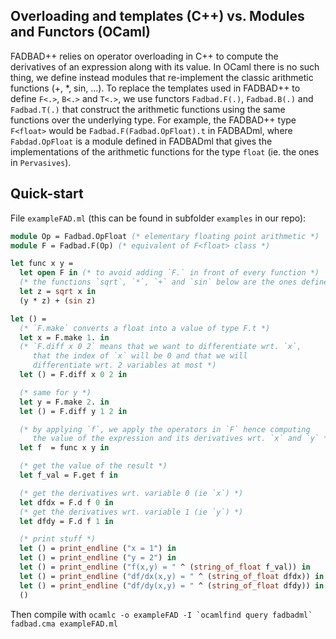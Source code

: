 ## Overloading and templates (C++) vs. Modules and Functors (OCaml)

FADBAD++ relies on operator overloading in C++ to compute the derivatives of an expression along with its value. In OCaml there is no such thing, we define instead modules that re-implement the classic arithmetic functions (+, *, sin, ...).
To replace the templates used in FADBAD++ to define `F<.>`, `B<.>` and `T<.>`, we use functors `Fadbad.F(.)`, `Fadbad.B(.)` and `Fadbad.T(.)` that construct the arithmetic functions using the same functions over the underlying type.
For example, the FADBAD++ type `F<float>` would be `Fadbad.F(Fadbad.OpFloat).t` in FADBADml, where `Fabdad.OpFloat` is a module defined in FADBADml that gives the implementations of the arithmetic functions for the type `float` (ie. the ones in `Pervasives`).

## Quick-start

File `exampleFAD.ml` (this can be found in subfolder `examples` in our repo):

~~~ocaml
module Op = Fadbad.OpFloat (* elementary floating point arithmetic *)
module F = Fadbad.F(Op) (* equivalent of F<float> class *)

let func x y =
  let open F in (* to avoid adding `F.` in front of every function *)
  (* the functions `sqrt`, `*`, `+` and `sin` below are the ones defined in F *)
  let z = sqrt x in
  (y * z) + (sin z)

let () =
  (* `F.make` converts a float into a value of type F.t *)
  let x = F.make 1. in
  (* `F.diff x 0 2` means that we want to differentiate wrt. `x`,
     that the index of `x` will be 0 and that we will
     differentiate wrt. 2 variables at most *)
  let () = F.diff x 0 2 in

  (* same for y *)
  let y = F.make 2. in
  let () = F.diff y 1 2 in

  (* by applying `f`, we apply the operators in `F` hence computing
     the value of the expression and its derivatives wrt. `x` and `y` *)
  let f  = func x y in

  (* get the value of the result *)
  let f_val = F.get f in

  (* get the derivatives wrt. variable 0 (ie `x`) *)
  let dfdx = F.d f 0 in
  (* get the derivatives wrt. variable 1 (ie `y`) *)
  let dfdy = F.d f 1 in

  (* print stuff *)
  let () = print_endline ("x = 1") in
  let () = print_endline ("y = 2") in
  let () = print_endline ("f(x,y) = " ^ (string_of_float f_val)) in
  let () = print_endline ("df/dx(x,y) = " ^ (string_of_float dfdx)) in
  let () = print_endline ("df/dy(x,y) = " ^ (string_of_float dfdy)) in
  ()
~~~

Then compile with
``ocamlc -o exampleFAD -I `ocamlfind query fadbadml` fadbad.cma exampleFAD.ml``

